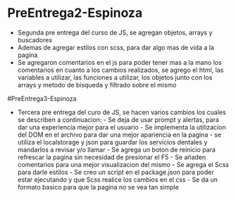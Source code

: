# PreEntrega2-Espinoza
- Segunda pre entrega del curso de JS, se agregan objetos, arrays y buscadores
- Ademas de agregar estilos con scss, para dar algo mas de vida a la pagina
- Se agregaron comentarios en el js para poder tener mas a la mano los comentarios en cuanto a los cambios realizados, se agrego el html, las variables a utilizar, las funciones a utilizar, los objetos junto con los arrays y metodo de bisqueda y filtrado sobre el mismo


#PreEntrega3-Espinoza
- Tercera pre entrega del curo de JS, se hacen varios cambios los cuales se describen a continuacion:
        - Se deja de usar prompt y alertas, para dar una experiencia mejor para el usuario
        - Se implementa la utilizacion del DOM en el archivo para dar una mejor apariencia en la pagina
        - se utiliza el localstorage y json para guardar los servicios dentales y mandarlos a revisar y/o llamar
        - Se agrega un boton de reinicio para refrescar la pagina sin necesidad de presionar el F5
        - Se añaden comentarios para una mejor visualizacion del mismo
        - Se agrega el Scss para darle estilos
        - Se creo un script en el package.json para poder estar ejecutando y que Scss realice los cambios en el css
        - Se da un formato basico para que la pagina no se vea tan simple